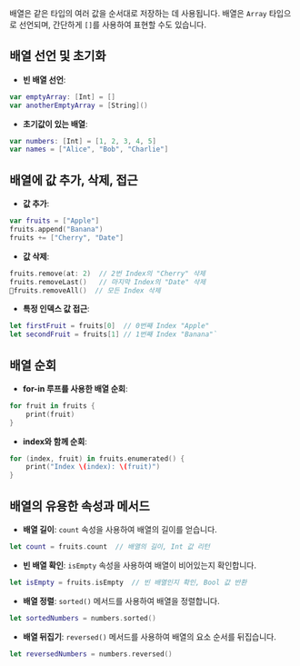배열은 같은 타입의 여러 값을 순서대로 저장하는 데 사용됩니다. 
배열은 `Array` 타입으로 선언되며, 간단하게 `[]`를 사용하여 표현할 수도 있습니다.

## 배열 선언 및 초기화

- **빈 배열 선언**:
```Swift
var emptyArray: [Int] = []
var anotherEmptyArray = [String]()
```

- **초기값이 있는 배열**:
```Swift
var numbers: [Int] = [1, 2, 3, 4, 5]
var names = ["Alice", "Bob", "Charlie"]
```


## 배열에 값 추가, 삭제, 접근

- **값 추가**:
```Swift
var fruits = ["Apple"]
fruits.append("Banana")
fruits += ["Cherry", "Date"] 
```

- **값 삭제**:
```Swift
fruits.remove(at: 2)  // 2번 Index의 "Cherry" 삭제
fruits.removeLast()   // 마지막 Index의 "Date" 삭제
fruits.removeAll()  // 모든 Index 삭제
```

- **특정 인덱스 값 접근**:
```Swift
let firstFruit = fruits[0]  // 0번째 Index "Apple" 
let secondFruit = fruits[1] // 1번째 Index "Banana"`
``` 

## 배열 순회

- **for-in 루프를 사용한 배열 순회**:
```Swift
for fruit in fruits {
	print(fruit)
}
```  
- **index와 함께 순회**:
```Swift
for (index, fruit) in fruits.enumerated() {
	print("Index \(index): \(fruit)")
}
```   

## 배열의 유용한 속성과 메서드

- **배열 길이**: `count` 속성을 사용하여 배열의 길이를 얻습니다.
```Swift
let count = fruits.count  // 배열의 길이, Int 값 리턴
```

- **빈 배열 확인**: `isEmpty` 속성을 사용하여 배열이 비어있는지 확인합니다.
```Swift
let isEmpty = fruits.isEmpty  // 빈 배열인지 확인, Bool 값 반환
```

- **배열 정렬**: `sorted()` 메서드를 사용하여 배열을 정렬합니다.
```Swift
let sortedNumbers = numbers.sorted()
```
 
- **배열 뒤집기**: `reversed()` 메서드를 사용하여 배열의 요소 순서를 뒤집습니다.
```Swift
let reversedNumbers = numbers.reversed()
```
